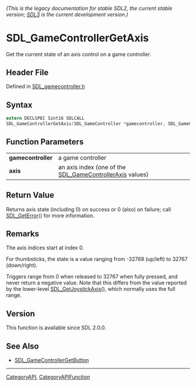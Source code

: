 ###### (This is the legacy documentation for stable SDL2, the current stable version; [SDL3](https://wiki.libsdl.org/SDL3/) is the current development version.)
# SDL_GameControllerGetAxis

Get the current state of an axis control on a game controller.

## Header File

Defined in [SDL_gamecontroller.h](https://github.com/libsdl-org/SDL/blob/SDL2/include/SDL_gamecontroller.h)

## Syntax

```c
extern DECLSPEC Sint16 SDLCALL
SDL_GameControllerGetAxis(SDL_GameController *gamecontroller, SDL_GameControllerAxis axis);

```

## Function Parameters

|                        |                                                                                    |
| ---------------------- | ---------------------------------------------------------------------------------- |
| **gamecontroller**     | a game controller                                                                  |
| **axis**               | an axis index (one of the [SDL_GameControllerAxis](SDL_GameControllerAxis) values) |

## Return Value

Returns axis state (including 0) on success or 0 (also) on failure; call
[SDL_GetError](SDL_GetError)() for more information.

## Remarks

The axis indices start at index 0.

For thumbsticks, the state is a value ranging from -32768 (up/left) to
32767 (down/right).

Triggers range from 0 when released to 32767 when fully pressed, and never
return a negative value. Note that this differs from the value reported by
the lower-level [SDL_GetJoystickAxis](SDL_GetJoystickAxis)(), which
normally uses the full range.

## Version

This function is available since SDL 2.0.0.

## See Also

- [SDL_GameControllerGetButton](SDL_GameControllerGetButton)

----
[CategoryAPI](CategoryAPI), [CategoryAPIFunction](CategoryAPIFunction)

